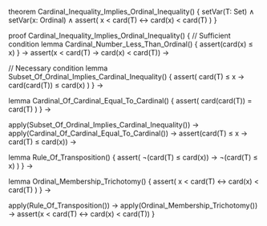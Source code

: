 theorem Cardinal_Inequality_Implies_Ordinal_Inequality() {
  setVar(T: Set) ∧
  setVar(x: Ordinal) ∧
  assert(
    x < card(T) ↔ card(x) < card(T)
  )
}

proof Cardinal_Inequality_Implies_Ordinal_Inequality() {
  // Sufficient condition
  lemma Cardinal_Number_Less_Than_Ordinal() {
    assert(card(x) ≤ x)
  } →
  assert(x < card(T) → card(x) < card(T)) →

  // Necessary condition
  lemma Subset_Of_Ordinal_Implies_Cardinal_Inequality() {
    assert(
      card(T) ≤ x →
      card(card(T)) ≤ card(x)
    )
  } →
  
  lemma Cardinal_Of_Cardinal_Equal_To_Cardinal() {
    assert(
      card(card(T)) = card(T)
    )
  } →

  apply(Subset_Of_Ordinal_Implies_Cardinal_Inequality()) →
  apply(Cardinal_Of_Cardinal_Equal_To_Cardinal()) →
  assert(card(T) ≤ x → card(T) ≤ card(x)) →

  lemma Rule_Of_Transposition() {
    assert(
      ¬(card(T) ≤ card(x)) → ¬(card(T) ≤ x)
    )
  } →

  lemma Ordinal_Membership_Trichotomy() {
    assert(
      x < card(T) ↔ card(x) < card(T)
    )
  } →
  
  apply(Rule_Of_Transposition()) →
  apply(Ordinal_Membership_Trichotomy()) →
  assert(x < card(T) ↔ card(x) < card(T))
}